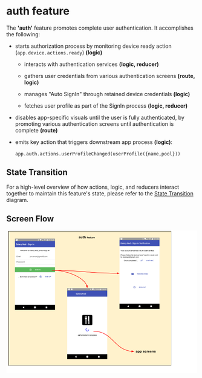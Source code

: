# auth feature

The **'auth'** feature promotes complete user authentication.
It accomplishes the following:

 - starts authorization process by monitoring device ready action
   (`app.device.actions.ready`) **(logic)**

   - interacts with authentication services **(logic, reducer)**

   - gathers user credentials from various authentication screens
     **(route, logic)**

   - manages "Auto SignIn" through retained device credentials
     **(logic)**

   - fetches user profile as part of the SignIn process **(logic,
     reducer)**

 - disables app-specific visuals until the user is fully authenticated,
   by promoting various authentication screens until authentication
   is complete **(route)**

 - emits key action that triggers downstream app process **(logic)**:
   ```
   app.auth.actions.userProfileChanged(userProfile({name,pool}))
   ```


## State Transition

For a high-level overview of how actions, logic, and reducers interact
together to maintain this feature's state, please refer to the [State
Transition](docs/StateTransition.txt) diagram.

## Screen Flow

![Screen Flow](docs/ScreenFlow.png)
